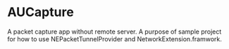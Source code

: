 # AUCapture

A packet capture app without remote server. A purpose of sample project for how to use NEPacketTunnelProvider and NetworkExtension.framwork.
